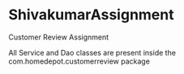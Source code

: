 # ShivakumarAssignment
Customer Review Assignment

All Service and Dao classes are present inside the com.homedepot.customerreview package
